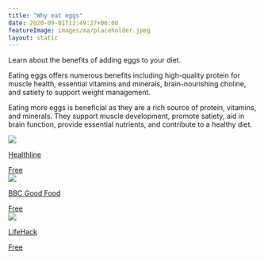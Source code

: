 ```yaml
---
title: "Why eat eggs"
date: 2020-09-01T12:49:27+06:00
featureImage: images/ma/placeholder.jpeg
layout: static
---
```


Learn about the benefits of adding eggs to your diet.

Eating eggs offers numerous benefits including high-quality protein for muscle health, essential vitamins and minerals, brain-nourishing choline, and satiety to support weight management.

Eating more eggs is beneficial as they are a rich source of protein, vitamins, and minerals. They support muscle development, promote satiety, aid in brain function, provide essential nutrients, and contribute to a healthy diet.

<a class="ma-link" href="https://www.healthline.com/nutrition/proven-health-benefits-of-eggs#TOC_TITLE_HDR_2"><div class="ma-card ma-card-Health"><div class="ma-icon"><img src ="/images/Icon-check - health - opacity.svg"/></div><div class="ma-name"><p>Healthline</p></div><div class="ma-paid-text"><span>Free</span></div></div></a><a class="ma-link" href="https://www.bbcgoodfood.com/recipes/collection/egg-recipes"><div class="ma-card ma-card-Health"><div class="ma-icon"><img src ="/images/Icon-check - health - opacity.svg"/></div><div class="ma-name"><p>BBC Good Food</p></div><div class="ma-paid-text"><span>Free</span></div></div></a><a class="ma-link" href="https://www.lifehack.org/articles/lifestyle/7-reasons-you-should-eat-eggs-for-breakfast.html"><div class="ma-card ma-card-Health"><div class="ma-icon"><img src ="/images/Icon-check - health - opacity.svg"/></div><div class="ma-name"><p>LifeHack</p></div><div class="ma-paid-text"><span>Free</span></div></div></a>  

<br/><br/>






